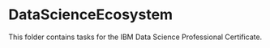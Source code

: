# DataScienceEcosystem
This folder contains tasks for the IBM Data Science Professional Certificate.
